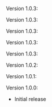 Version 1.0.3:


Version 1.0.3:


Version 1.0.3:


Version 1.0.3:


Version 1.0.3:


Version 1.0.2:


Version 1.0.1:


Version 1.0.0:

* Initial release

